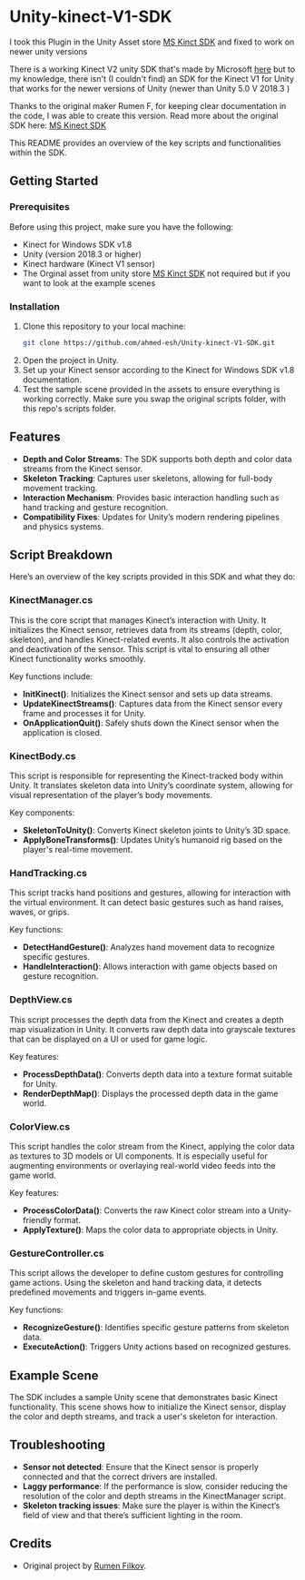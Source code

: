 # Unity-kinect-V1-SDK
I took this Plugin in the Unity Asset store [MS Kinct SDK](https://api.unity.com/v1/oauth2/authorize?client_id=asset_store_v2&locale=en_US&redirect_uri=https%3A%2F%2Fassetstore.unity.com%2Fauth%2Fcallback%3Fredirect_to%3D%252Fpackages%252Ftools%252Fkinect-with-ms-sdk-7747%253Fsrsltid%253DAfmBOopA1aaeez98IPuPzgxZvRT6qKVBcIIulHjI4n2Xcqr0dIFwExm9&response_type=code&state=6cdc5f92-bb68-44d0-a2ef-3bd15385ee8f) and fixed to work on newer unity versions

There is a working Kinect V2 unity SDK that's made by Microsoft [here](https://learn.microsoft.com/en-us/windows/apps/design/devices/kinect-for-windows)
but to my knowledge, there isn't (I couldn't find) an SDK for the Kinect V1 for Unity that works for the newer versions of Unity (newer than Unity 5.0 V 2018.3 )

Thanks to the original maker Rumen F, for keeping clear documentation in the code, I was able to create this version. 
Read more about the original SDK here: [MS Kinect SDK](https://rfilkov.com/2013/12/16/kinect-with-ms-sdk/)


This README provides an overview of the key scripts and functionalities within the SDK.

## Getting Started

### Prerequisites

Before using this project, make sure you have the following:

- Kinect for Windows SDK v1.8
- Unity (version 2018.3 or higher)
- Kinect hardware (Kinect V1 sensor)
- The Orginal asset from unity store [MS Kinct SDK](https://api.unity.com/v1/oauth2/authorize?client_id=asset_store_v2&locale=en_US&redirect_uri=https%3A%2F%2Fassetstore.unity.com%2Fauth%2Fcallback%3Fredirect_to%3D%252Fpackages%252Ftools%252Fkinect-with-ms-sdk-7747%253Fsrsltid%253DAfmBOopA1aaeez98IPuPzgxZvRT6qKVBcIIulHjI4n2Xcqr0dIFwExm9&response_type=code&state=6cdc5f92-bb68-44d0-a2ef-3bd15385ee8f) not required but if you want to look at the example scenes 

### Installation

1. Clone this repository to your local machine:
   ```bash
   git clone https://github.com/ahmed-esh/Unity-kinect-V1-SDK.git
   ```
2. Open the project in Unity.
3. Set up your Kinect sensor according to the Kinect for Windows SDK v1.8 documentation.
4. Test the sample scene provided in the assets to ensure everything is working correctly. Make sure you swap the original scripts folder, with this repo's scripts folder.

## Features

- **Depth and Color Streams**: The SDK supports both depth and color data streams from the Kinect sensor.
- **Skeleton Tracking**: Captures user skeletons, allowing for full-body movement tracking.
- **Interaction Mechanism**: Provides basic interaction handling such as hand tracking and gesture recognition.
- **Compatibility Fixes**: Updates for Unity’s modern rendering pipelines and physics systems.

## Script Breakdown

Here’s an overview of the key scripts provided in this SDK and what they do:

### KinectManager.cs

This is the core script that manages Kinect’s interaction with Unity. It initializes the Kinect sensor, retrieves data from its streams (depth, color, skeleton), and handles Kinect-related events. It also controls the activation and deactivation of the sensor. This script is vital to ensuring all other Kinect functionality works smoothly.

Key functions include:
- **InitKinect()**: Initializes the Kinect sensor and sets up data streams.
- **UpdateKinectStreams()**: Captures data from the Kinect sensor every frame and processes it for Unity.
- **OnApplicationQuit()**: Safely shuts down the Kinect sensor when the application is closed.

### KinectBody.cs

This script is responsible for representing the Kinect-tracked body within Unity. It translates skeleton data into Unity’s coordinate system, allowing for visual representation of the player’s body movements.

Key components:
- **SkeletonToUnity()**: Converts Kinect skeleton joints to Unity’s 3D space.
- **ApplyBoneTransforms()**: Updates Unity’s humanoid rig based on the player's real-time movement.

### HandTracking.cs

This script tracks hand positions and gestures, allowing for interaction with the virtual environment. It can detect basic gestures such as hand raises, waves, or grips.

Key functions:
- **DetectHandGesture()**: Analyzes hand movement data to recognize specific gestures.
- **HandleInteraction()**: Allows interaction with game objects based on gesture recognition.

### DepthView.cs

This script processes the depth data from the Kinect and creates a depth map visualization in Unity. It converts raw depth data into grayscale textures that can be displayed on a UI or used for game logic.

Key features:
- **ProcessDepthData()**: Converts depth data into a texture format suitable for Unity.
- **RenderDepthMap()**: Displays the processed depth data in the game world.

### ColorView.cs

This script handles the color stream from the Kinect, applying the color data as textures to 3D models or UI components. It is especially useful for augmenting environments or overlaying real-world video feeds into the game world.

Key features:
- **ProcessColorData()**: Converts the raw Kinect color stream into a Unity-friendly format.
- **ApplyTexture()**: Maps the color data to appropriate objects in Unity.

### GestureController.cs

This script allows the developer to define custom gestures for controlling game actions. Using the skeleton and hand tracking data, it detects predefined movements and triggers in-game events.

Key functions:
- **RecognizeGesture()**: Identifies specific gesture patterns from skeleton data.
- **ExecuteAction()**: Triggers Unity actions based on recognized gestures.

## Example Scene

The SDK includes a sample Unity scene that demonstrates basic Kinect functionality. This scene shows how to initialize the Kinect sensor, display the color and depth streams, and track a user's skeleton for interaction.

## Troubleshooting

- **Sensor not detected**: Ensure that the Kinect sensor is properly connected and that the correct drivers are installed.
- **Laggy performance**: If the performance is slow, consider reducing the resolution of the color and depth streams in the KinectManager script.
- **Skeleton tracking issues**: Make sure the player is within the Kinect’s field of view and that there’s sufficient lighting in the room.

## Credits

- Original project by [Rumen Filkov](https://github.com/rfilkov).
